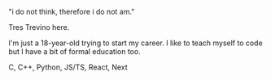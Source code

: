 "i do not think, therefore i do not am."

Tres Trevino here.

I'm just a 18-year-old trying to start my career. I like to teach myself to code but I have a bit of formal education too.

C, C++, Python, JS/TS, React, Next
